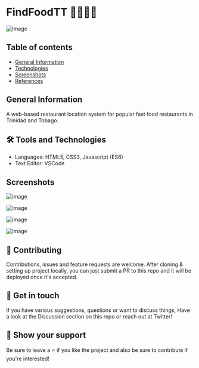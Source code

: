 # FindFoodTT 🔎🍕🍔🍟

![image](https://user-images.githubusercontent.com/55777067/169887753-fbbb1c7d-612e-40ec-9f3b-8ca85f2a9a87.png)

## Table of contents
* [General Information](#general-info)
* [Technologies](#technologies)
* [Screenshots](#screenshots)
* [References](#references)

## General Information
A web-based restaurant location system for popular fast food restaurants in Trinidad and Tobago.

## 🛠 Tools and Technologies

- Languages: HTML5, CSS3, Javascript (ES6)
- Text Editor: VSCode


## Screenshots

![image](https://user-images.githubusercontent.com/55777067/169893499-9cb34816-35c4-4b58-be9f-24c31600f451.png)

![image](https://user-images.githubusercontent.com/55777067/169925926-5e5b5d38-b819-4a6c-aaab-50b2f859ef7b.png)

![image](https://user-images.githubusercontent.com/55777067/169925996-7d4f7475-d1d8-4972-818d-ab06b1d481f4.png)

![image](https://user-images.githubusercontent.com/55777067/169926035-e4a3ede6-7d75-4d8d-a07b-9847250ba7e5.png)


## 🤝 Contributing

Contributions, issues and feature requests are welcome. After cloning & setting up project locally, you can just submit a PR to this repo and it will be deployed once it's accepted.


## 💬 Get in touch

If you have various suggestions, questions or want to discuss things, Have a look at the Discussion section on this repo or reach out at Twitter!


## 🙌 Show your support

Be sure to leave a ⭐️ if you like the project and also be sure to contribute if you're interested!
